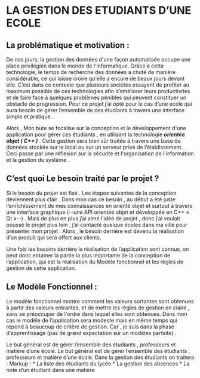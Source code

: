 # LA GESTION DES ETUDIANTS D’UNE ECOLE 
## La problématique et motivation :

De nos jours, la gestion des données d'une façon automatisée occupe une place privilégiée dans le monde de l'informatique. Grâce à cette technologie, le temps de recherche des données a chuté de manière considérable, ce qui laisse croire qu'elle a encore de beaux jours devant elle. C’est dans ce contexte que plusieurs sociétés essayent de profiter au maximum possible de ces technologies afin d’améliorer leurs productivités et de faire face à quelques problèmes pénibles qui peuvent constituer un obstacle de progression. Pour ce projet j’ai opté pour le cas d’une école qui aura besoin de gérer l’ensemble de ces étudiants à travers une interface simple et pratique .

Alors , Mon bute se focalise sur la conception et le développement d'une application pour gérer ces étudiants , en utilisant la technologie ***orientée objet ( C++ )*** . Cette gestion sera bien sûr traitée à travers une base de données stockée sur le local ou sur un serveur privé de l’établissement. Ceci passe par une réflexion sur la sécurité et l'organisation de l'information et la gestion du système .

## C’est quoi Le besoin traité par le projet ?

Si le besoin du projet est fixé . Les étapes suivantes de la conception deviennent plus clair . Dans mon cas ce besoin , au début a été juste l’enrichissement de mes connaissances en orienté objet et surtout à travers une interface graphique (--une API orientée objet et développée en C++ « Qt »--) . Mais de plus en plus j’ai aimé l’idée de projet , donc j’ai voulait poussé le projet plus loin , j’ai contacté quelque écoles dans ma ville pour présenter mon projet . Alors , le besoin derrière est devenu la réalisation d’un produit qui sera offert aux clients.

 Une fois les besoins derrière la réalisation de l’application sont connus, on peut donc entamer la partie la plus importante de la conception de l’application, qui est la réalisation du Modèle fonctionnel et les règles de gestion de cette application.
 
 ## Le Modèle Fonctionnel :
 
 Le modèle fonctionnel montre comment les valeurs sortantes sont obtenues à partir des valeurs entrantes, et de mettre les règles de gestion en claire , sans se préoccuper de l'ordre dans lequel elles sont obtenues. Dans mon cas le modèle de l’application sera modeste mais en même temps qui répond à beaucoup de critère de gestion. Car , je suis dans la phase d’apprentissage (pas de grand expectation sur un modèles parfaite) . 
 
 Le but général est de gérer l’ensemble des étudiants , professeurs et matière d’une école. Le but général est de gérer l’ensemble des étudiants , professeurs et matière d’une
école. Dans la gestion des étudiants on traitera :
Markup : * La liste des étudiants du lycée
         * La gestion des absences
         * La note d’un étudiant dans une matière





